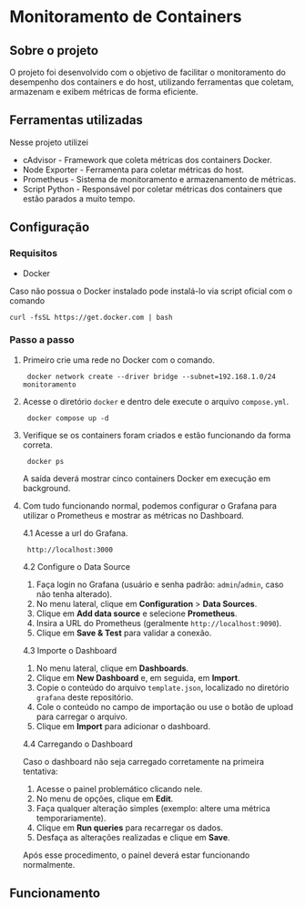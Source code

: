 # Monitoramento de Containers

## Sobre o projeto

O projeto foi desenvolvido com o objetivo de facilitar o monitoramento do desempenho dos containers e do host, utilizando ferramentas que coletam, armazenam e exibem métricas de forma eficiente.

## Ferramentas utilizadas

Nesse projeto utilizei
- cAdvisor - Framework que coleta métricas dos containers Docker.
- Node Exporter - Ferramenta para coletar métricas do host.
- Prometheus - Sistema de monitoramento e armazenamento de métricas.
- Script Python - Responsável por coletar métricas dos containers que estão parados a muito tempo.

## Configuração

### Requisitos

- Docker

Caso não possua o Docker instalado pode instalá-lo via script oficial com o comando

    curl -fsSL https://get.docker.com | bash

### Passo a passo

1. Primeiro crie uma rede no Docker com o comando.

        docker network create --driver bridge --subnet=192.168.1.0/24 monitoramento

2. Acesse o diretório `docker` e dentro dele execute o arquivo `compose.yml`.

        docker compose up -d

3. Verifique se os containers foram criados e estão funcionando da forma correta.

        docker ps 

    A saída deverá mostrar cinco containers Docker em execução em background.

4. Com tudo funcionando normal, podemos configurar o Grafana para utilizar o Prometheus e mostrar as métricas no Dashboard.

    4.1 Acesse a url do Grafana.

        http://localhost:3000

    4.2 Configure o Data Source

    1. Faça login no Grafana (usuário e senha padrão: `admin`/`admin`, caso não tenha alterado).
    2. No menu lateral, clique em **Configuration** > **Data Sources**.
    3. Clique em **Add data source** e selecione **Prometheus**.
    4. Insira a URL do Prometheus (geralmente `http://localhost:9090`).
    5. Clique em **Save & Test** para validar a conexão.


    4.3 Importe o Dashboard

    1. No menu lateral, clique em **Dashboards**.
    2. Clique em **New Dashboard** e, em seguida, em **Import**.
    3. Copie o conteúdo do arquivo `template.json`, localizado no diretório `grafana` deste repositório.
    4. Cole o conteúdo no campo de importação ou use o botão de upload para carregar o arquivo.
    5. Clique em **Import** para adicionar o dashboard.

    4.4 Carregando o Dashboard

    Caso o dashboard não seja carregado corretamente na primeira tentativa:  
    1. Acesse o painel problemático clicando nele.
    2. No menu de opções, clique em **Edit**.
    3. Faça qualquer alteração simples (exemplo: altere uma métrica temporariamente).
    4. Clique em **Run queries** para recarregar os dados.
    5. Desfaça as alterações realizadas e clique em **Save**.

    Após esse procedimento, o painel deverá estar funcionando normalmente.

## Funcionamento